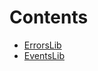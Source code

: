 

# Contents
- [ErrorsLib](ErrorsLib.sol/library.ErrorsLib.md)
- [EventsLib](EventsLib.sol/library.EventsLib.md)
